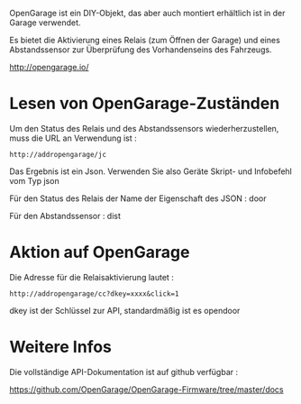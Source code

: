 OpenGarage ist ein DIY-Objekt, das aber auch montiert erhältlich ist
in der Garage verwendet.

Es bietet die Aktivierung eines Relais (zum Öffnen der Garage) und eines
Abstandssensor zur Überprüfung des Vorhandenseins des Fahrzeugs.

<http://opengarage.io/>

Lesen von OpenGarage-Zuständen 
===============================

Um den Status des Relais und des Abstandssensors wiederherzustellen, muss die URL an
Verwendung ist :

    http://addropengarage/jc

Das Ergebnis ist ein Json. Verwenden Sie also Geräte
Skript- und Infobefehl vom Typ json

Für den Status des Relais der Name der Eigenschaft des JSON : door

Für den Abstandssensor : dist

Aktion auf OpenGarage 
========================

Die Adresse für die Relaisaktivierung lautet :

    http://addropengarage/cc?dkey=xxxx&click=1

dkey ist der Schlüssel zur API, standardmäßig ist es opendoor

Weitere Infos 
============

Die vollständige API-Dokumentation ist auf github verfügbar :

<https://github.com/OpenGarage/OpenGarage-Firmware/tree/master/docs>
